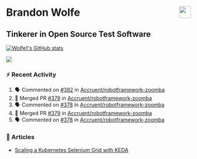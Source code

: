 Brandon Wolfe <a href="https://www.linkedin.com/in/brandon-wolfe1" target="_blank" rel="noreferrer"><img src="https://raw.githubusercontent.com/danielcranney/readme-generator/main/public/icons/socials/linkedin.svg" width="32" height="32" align="right"/></a>
==============================
Tinkerer in Open Source Test Software
-----------------------------

<p align="left"><a href="http://www.github.com/Wolfe1"><img src="https://github-readme-stats.vercel.app/api?username=Wolfe1&show_icons=true&hide=&count_private=true&title_color=0891b2&text_color=ffffff&icon_color=0891b2&bg_color=1c1917&hide_border=true&show_icons=true" alt="Wolfe1's GitHub stats" /></a></p>
<p align="left"><a href="http://www.github.com/Wolfe1"><img src="https://github-readme-streak-stats.herokuapp.com/?user=Wolfe1&stroke=ffffff&background=1c1917&ring=0891b2&fire=0891b2&currStreakNum=ffffff&currStreakLabel=0891b2&sideNums=ffffff&sideLabels=ffffff&dates=ffffff&hide_border=true" /></a></p>

### :zap: Recent Activity
<!--START_SECTION:activity-->
1. 🗣 Commented on [#382](https://github.com/Accruent/robotframework-zoomba/pull/382#issuecomment-1843437167) in [Accruent/robotframework-zoomba](https://github.com/Accruent/robotframework-zoomba)
2. 🎉 Merged PR [#378](https://github.com/Accruent/robotframework-zoomba/pull/378) in [Accruent/robotframework-zoomba](https://github.com/Accruent/robotframework-zoomba)
3. 🗣 Commented on [#378](https://github.com/Accruent/robotframework-zoomba/pull/378#issuecomment-1838952777) in [Accruent/robotframework-zoomba](https://github.com/Accruent/robotframework-zoomba)
4. 🎉 Merged PR [#379](https://github.com/Accruent/robotframework-zoomba/pull/379) in [Accruent/robotframework-zoomba](https://github.com/Accruent/robotframework-zoomba)
5. 🗣 Commented on [#378](https://github.com/Accruent/robotframework-zoomba/pull/378#issuecomment-1813817444) in [Accruent/robotframework-zoomba](https://github.com/Accruent/robotframework-zoomba)
<!--END_SECTION:activity-->

### :newspaper: Articles
- [Scaling a Kubernetes Selenium Grid with KEDA](https://www.linkedin.com/pulse/scaling-kubernetes-selenium-grid-keda-brandon-wolfe)
